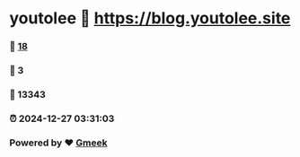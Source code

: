 # youtolee :link: https://blog.youtolee.site 
### :page_facing_up: [18](https://blog.youtolee.site/tag.html) 
### :speech_balloon: 3 
### :hibiscus: 13343 
### :alarm_clock: 2024-12-27 03:31:03 
### Powered by :heart: [Gmeek](https://github.com/Meekdai/Gmeek)
